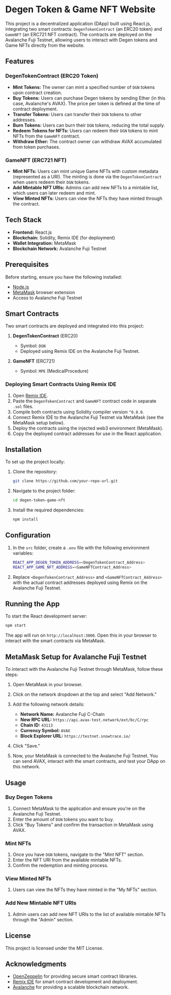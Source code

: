 
# Degen Token & Game NFT Website

This project is a decentralized application (DApp) built using React.js, integrating two smart contracts: `DegenTokenContract` (an ERC20 token) and `GameNFT` (an ERC721 NFT contract). The contracts are deployed on the Avalanche Fuji Testnet, allowing users to interact with Degen tokens and Game NFTs directly from the website.

## Features

### DegenTokenContract (ERC20 Token)

- **Mint Tokens:** The owner can mint a specified number of `DGN` tokens upon contract creation.
- **Buy Tokens:** Users can purchase Degen tokens by sending Ether (in this case, Avalanche's AVAX). The price per token is defined at the time of contract deployment.
- **Transfer Tokens:** Users can transfer their `DGN` tokens to other addresses.
- **Burn Tokens:** Users can burn their `DGN` tokens, reducing the total supply.
- **Redeem Tokens for NFTs:** Users can redeem their `DGN` tokens to mint NFTs from the `GameNFT` contract.
- **Withdraw Ether:** The contract owner can withdraw AVAX accumulated from token purchases.

### GameNFT (ERC721 NFT)

- **Mint NFTs:** Users can mint unique Game NFTs with custom metadata (represented as a URI). The minting is done via the `DegenTokenContract` when users redeem their `DGN` tokens.
- **Add Mintable NFT URIs:** Admins can add new NFTs to a mintable list, which users can later redeem and mint.
- **View Minted NFTs:** Users can view the NFTs they have minted through the contract.

## Tech Stack

- **Frontend:** React.js
- **Blockchain:** Solidity, Remix IDE (for deployment)
- **Wallet Integration:** MetaMask
- **Blockchain Network:** Avalanche Fuji Testnet

## Prerequisites

Before starting, ensure you have the following installed:

- [Node.js](https://nodejs.org/)
- [MetaMask](https://metamask.io/) browser extension
- Access to Avalanche Fuji Testnet

## Smart Contracts

Two smart contracts are deployed and integrated into this project:

1. **DegenTokenContract** (ERC20)
   - Symbol: `DGN`
   - Deployed using Remix IDE on the Avalanche Fuji Testnet.

2. **GameNFT** (ERC721)
   - Symbol: `MPE` (MedicalProcedure)

### Deploying Smart Contracts Using Remix IDE

1. Open [Remix IDE](https://remix.ethereum.org/).
2. Paste the `DegenTokenContract` and `GameNFT` contract code in separate `.sol` files.
3. Compile both contracts using Solidity compiler version `^0.8.0`.
4. Connect Remix IDE to the Avalanche Fuji Testnet via MetaMask (see the MetaMask setup below).
5. Deploy the contracts using the injected web3 environment (MetaMask).
6. Copy the deployed contract addresses for use in the React application.

## Installation

To set up the project locally:

1. Clone the repository:

   ```bash
   git clone https://github.com/your-repo-url.git
   ```

2. Navigate to the project folder:

   ```bash
   cd degen-token-game-nft
   ```

3. Install the required dependencies:

   ```bash
   npm install
   ```

## Configuration

1. In the `src` folder, create a `.env` file with the following environment variables:

   ```bash
   REACT_APP_DEGEN_TOKEN_ADDRESS=<DegenTokenContract_Address>
   REACT_APP_GAME_NFT_ADDRESS=<GameNFTContract_Address>
   ```

2. Replace `<DegenTokenContract_Address>` and `<GameNFTContract_Address>` with the actual contract addresses deployed using Remix on the Avalanche Fuji Testnet.

## Running the App

To start the React development server:

```bash
npm start
```

The app will run on `http://localhost:3000`. Open this in your browser to interact with the smart contracts via MetaMask.

## MetaMask Setup for Avalanche Fuji Testnet

To interact with the Avalanche Fuji Testnet through MetaMask, follow these steps:

1. Open MetaMask in your browser.
2. Click on the network dropdown at the top and select "Add Network."
3. Add the following network details:

   - **Network Name:** Avalanche Fuji C-Chain
   - **New RPC URL:** `https://api.avax-test.network/ext/bc/C/rpc`
   - **Chain ID:** `43113`
   - **Currency Symbol:** `AVAX`
   - **Block Explorer URL:** `https://testnet.snowtrace.io/`

4. Click "Save."

5. Now, your MetaMask is connected to the Avalanche Fuji Testnet. You can send AVAX, interact with the smart contracts, and test your DApp on this network.

## Usage

### Buy Degen Tokens

1. Connect MetaMask to the application and ensure you're on the Avalanche Fuji Testnet.
2. Enter the amount of `DGN` tokens you want to buy.
3. Click "Buy Tokens" and confirm the transaction in MetaMask using AVAX.

### Mint NFTs

1. Once you have `DGN` tokens, navigate to the "Mint NFT" section.
2. Enter the NFT URI from the available mintable NFTs.
3. Confirm the redemption and minting process.

### View Minted NFTs

1. Users can view the NFTs they have minted in the "My NFTs" section.

### Add New Mintable NFT URIs

1. Admin users can add new NFT URIs to the list of available mintable NFTs through the "Admin" section.

## License

This project is licensed under the MIT License.

## Acknowledgments

- [OpenZeppelin](https://openzeppelin.com/contracts/) for providing secure smart contract libraries.
- [Remix IDE](https://remix.ethereum.org/) for smart contract development and deployment.
- [Avalanche](https://www.avax.network/) for providing a scalable blockchain network.
